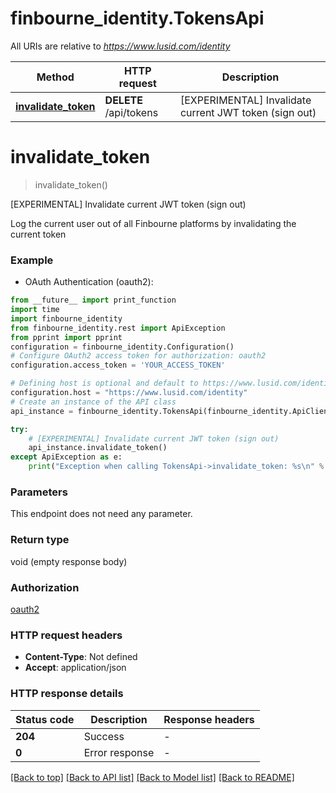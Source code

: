 # finbourne_identity.TokensApi

All URIs are relative to *https://www.lusid.com/identity*

Method | HTTP request | Description
------------- | ------------- | -------------
[**invalidate_token**](TokensApi.md#invalidate_token) | **DELETE** /api/tokens | [EXPERIMENTAL] Invalidate current JWT token (sign out)


# **invalidate_token**
> invalidate_token()

[EXPERIMENTAL] Invalidate current JWT token (sign out)

Log the current user out of all Finbourne platforms by invalidating the current token

### Example

* OAuth Authentication (oauth2):
```python
from __future__ import print_function
import time
import finbourne_identity
from finbourne_identity.rest import ApiException
from pprint import pprint
configuration = finbourne_identity.Configuration()
# Configure OAuth2 access token for authorization: oauth2
configuration.access_token = 'YOUR_ACCESS_TOKEN'

# Defining host is optional and default to https://www.lusid.com/identity
configuration.host = "https://www.lusid.com/identity"
# Create an instance of the API class
api_instance = finbourne_identity.TokensApi(finbourne_identity.ApiClient(configuration))

try:
    # [EXPERIMENTAL] Invalidate current JWT token (sign out)
    api_instance.invalidate_token()
except ApiException as e:
    print("Exception when calling TokensApi->invalidate_token: %s\n" % e)
```

### Parameters
This endpoint does not need any parameter.

### Return type

void (empty response body)

### Authorization

[oauth2](../README.md#oauth2)

### HTTP request headers

 - **Content-Type**: Not defined
 - **Accept**: application/json

### HTTP response details
| Status code | Description | Response headers |
|-------------|-------------|------------------|
**204** | Success |  -  |
**0** | Error response |  -  |

[[Back to top]](#) [[Back to API list]](../README.md#documentation-for-api-endpoints) [[Back to Model list]](../README.md#documentation-for-models) [[Back to README]](../README.md)

